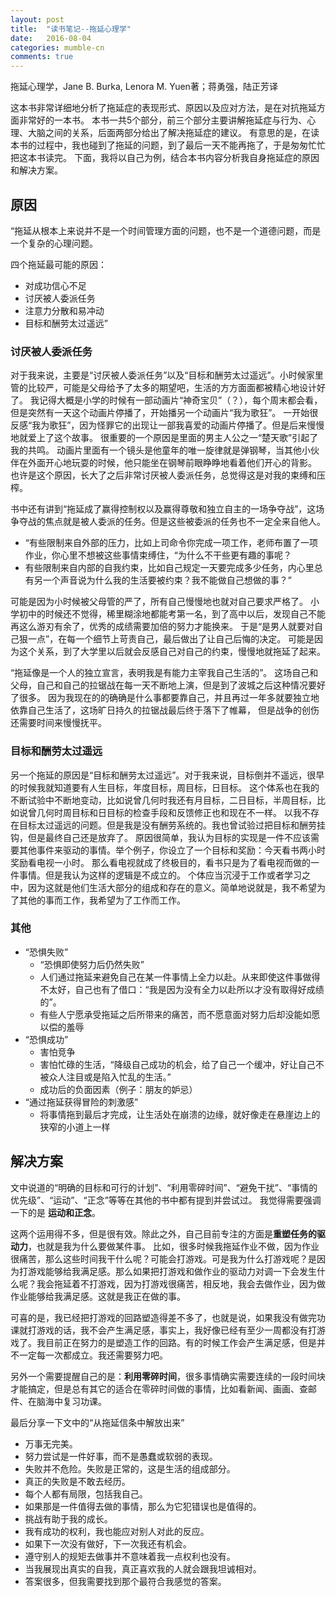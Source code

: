 ```yaml
---
layout: post
title:  "读书笔记--拖延心理学"
date:   2016-08-04
categories: mumble-cn
comments: true
---
```

 
拖延心理学，Jane B. Burka, Lenora M. Yuen著；蒋勇强，陆正芳译
 
这本书非常详细地分析了拖延症的表现形式、原因以及应对方法，是在对抗拖延方面非常好的一本书。
本书一共5个部分，前三个部分主要讲解拖延症与行为、心理、大脑之间的关系，后面两部分给出了解决拖延症的建议。
有意思的是，在读本书的过程中，我也碰到了拖延的问题，到了最后一天不能再拖了，于是匆匆忙忙把这本书读完。
下面，我将以自己为例，结合本书内容分析我自身拖延症的原因和解决方案。

## 原因
 
“拖延从根本上来说并不是一个时间管理方面的问题，也不是一个道德问题，而是一个复杂的心理问题。
 
四个拖延最可能的原因：

- 对成功信心不足
- 讨厌被人委派任务
- 注意力分散和易冲动
- 目标和酬劳太过遥远”

### 讨厌被人委派任务
对于我来说，主要是“讨厌被人委派任务”以及“目标和酬劳太过遥远”。小时候家里管的比较严，可能是父母给予了太多的期望吧，生活的方方面面都被精心地设计好了。
我记得大概是小学的时候有一部动画片“神奇宝贝”（？），每个周末都会看，但是突然有一天这个动画片停播了，开始播另一个动画片“我为歌狂”。
一开始很反感“我为歌狂”，因为怪罪它的出现让一部我喜爱的动画片停播了。但是后来慢慢地就爱上了这个故事。
很重要的一个原因是里面的男主人公之一“楚天歌”引起了我的共鸣。
动画片里面有一个镜头是他童年的唯一旋律就是弹钢琴，当其他小伙伴在外面开心地玩耍的时候，他只能坐在钢琴前眼睁睁地看着他们开心的背影。
也许是这个原因，长大了之后非常讨厌被人委派任务，总觉得这是对我的束缚和压榨。

书中还有讲到“拖延成了赢得控制权以及赢得尊敬和独立自主的一场争夺战”，这场争夺战的焦点就是被人委派的任务。但是这些被委派的任务也不一定全来自他人。
- “有些限制来自外部的压力，比如上司命令你完成一项工作，老师布置了一项作业，你心里不想被这些事情束缚住，“为什么不干些更有趣的事呢？
- 有些限制来自内部的自我约束，比如自己规定一天要完成多少任务，内心里总有另一个声音说为什么我的生活要被约束？我不能做自己想做的事？”

可能是因为小时候被父母管的严了，所有自己慢慢地也就对自己要求严格了。
小学初中的时候还不觉得，稀里糊涂地都能考第一名，到了高中以后，发现自己不能再这么游刃有余了，优秀的成绩需要加倍的努力才能换来。
于是“是男人就要对自己狠一点”，在每一个细节上苛责自己，最后做出了让自己后悔的决定。
可能是因为这个关系，到了大学里以后就会反感自己对自己的约束，慢慢地就拖延了起来。
 
“拖延像是一个人的独立宣言，表明我是有能力主宰我自己生活的”。
这场自己和父母，自己和自己的拉锯战在每一天不断地上演，但是到了波城之后这种情况要好了很多。
因为我现在的的确确是什么事都要靠自己，并且再过一年多就要独立地依靠自己生活了，这场旷日持久的拉锯战最后终于落下了帷幕，
但是战争的创伤还需要时间来慢慢抚平。

### 目标和酬劳太过遥远
另一个拖延的原因是“目标和酬劳太过遥远”。对于我来说，目标倒并不遥远，很早的时候我就知道要有人生目标，年度目标，周目标，日目标。
这个体系也在我的不断试验中不断地变动，比如说曾几何时我还有月目标，二日目标，半周目标，比如说曾几何时周目标和日目标的检查手段和反馈修正也和现在不一样。
以我不存在目标太过遥远的问题。但是我是没有酬劳系统的。我也曾试验过把目标和酬劳挂钩，但是最终自己还是放弃了。
原因很简单，我认为目标的实现是一件不应该需要其他事件来驱动的事情。举个例子，你设立了一个目标和奖励：今天看书两小时奖励看电视一小时。
那么看电视就成了终极目的，看书只是为了看电视而做的一件事情。但是我认为这样的逻辑是不成立的。
个体应当沉浸于工作或者学习之中，因为这就是他们生活大部分的组成和存在的意义。简单地说就是，我不希望为了其他的事而工作，我希望为了工作而工作。

### 其他 

- “恐惧失败”
  - “恐惧即使努力后仍然失败”
  - 人们通过拖延来避免自己在某一件事情上全力以赴。从来即使这件事做得不太好，自己也有了借口：“我是因为没有全力以赴所以才没有取得好成绩的”。
  - 有些人宁愿承受拖延之后所带来的痛苦，而不愿意面对努力后却没能如愿以偿的羞辱
- “恐惧成功”
  - 害怕竞争
  - 害怕忙碌的生活，“降级自己成功的机会，给了自己一个缓冲，好让自己不被众人注目或是陷入忙乱的生活。”
  - 成功后的负面因素（例子：朋友的妒忌）
- “通过拖延获得冒险的刺激感”
  - 将事情拖到最后才完成，让生活处在崩溃的边缘，就好像走在悬崖边上的狭窄的小道上一样
 
## 解决方案
文中说道的“明确的目标和可行的计划”、“利用零碎时间”、“避免干扰”、“事情的优先级”、“运动”、“正念”等等在其他的书中都有提到并尝试过。
我觉得需要强调一下的是
**运动和正念**。

这两个运用得不多，但是很有效。除此之外，自己目前专注的方面是**重塑任务的驱动力**，也就是我为什么要做某件事。
比如，很多时候我拖延作业不做，因为作业很痛苦，那么这些时间我干什么呢？可能会打游戏。可是我为什么打游戏呢？是因为打游戏能够给我满足感。那么如果把打游戏和做作业的驱动力对调一下会发生什么呢？我会拖延着不打游戏，因为打游戏很痛苦，相反地，我会去做作业，因为做作业能够给我满足感。这就是我正在做的事。
 
可喜的是，我已经把打游戏的回路塑造得差不多了，也就是说，如果我没有做完功课就打游戏的话，我不会产生满足感，事实上，我好像已经有至少一周都没有打游戏了。我目前正在努力的是塑造工作的回路。有的时候工作会产生满足感，但是并不一定每一次都成立。我还需要努力吧。
 
另外一个需要提醒自己的是：**利用零碎时间**，很多事情确实需要连续的一段时间块才能搞定，但是总有其它的适合在零碎时间做的事情，比如看新闻、画画、查邮件、在脑海中复习功课。
 
最后分享一下文中的“从拖延信条中解放出来”
- 万事无完美。
- 努力尝试是一件好事，而不是愚蠢或软弱的表现。
- 失败并不危险。失败是正常的，这是生活的组成部分。
- 真正的失败是不敢去经历。
- 每个人都有局限，包括我自己。
- 如果那是一件值得去做的事情，那么为它犯错误也是值得的。
- 挑战有助于我的成长。
- 我有成功的权利，我也能应对别人对此的反应。
- 如果下一次没有做好，下一次我还有机会。
- 遵守别人的规矩去做事并不意味着我一点权利也没有。
- 当我展现出真实的自我，真正喜欢我的人就会跟我坦诚相对。
- 答案很多，但我需要找到那个最符合我感觉的答案。
